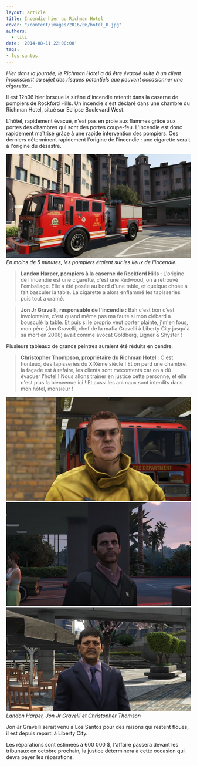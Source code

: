 ```yaml
---
layout: article
title: Incendie hier au Richman Hotel
cover: "/content/images/2016/06/hotel_0.jpg"
authors:
  - titi
date: '2014-08-11 22:00:00'
tags:
- los-santos
---
```


_Hier dans la journée, le Richman Hotel a dû être évacué suite à un client inconscient au sujet des risques potentiels que peuvent occasionner une cigarette..._

Il est 12h36 hier lorsque la sirène d'incendie retentit dans la caserne de pompiers de Rockford Hills. Un incendie s'est déclaré dans une chambre du Richman Hotel, situé sur Eclipse Boulevard West.

L'hôtel, rapidement évacué, n'est pas en proie aux flammes grâce aux portes des chambres qui sont des portes coupe-feu. L'incendie est donc rapidement maîtrisé grâce à une rapide intervention des pompiers. Ces derniers déterminent rapidement l'origine de l'incendie : une cigarette serait à l'origine du désastre.

![En moins de 5 minutes, les pompiers étaient sur les lieux de l'incendie.](/content/images/2016/06/camion_1.jpg)
_En moins de 5 minutes, les pompiers étaient sur les lieux de l'incendie._

> **Landon Harper, pompiers à la caserne de Rockford Hills :** L'origine de l'incendie est une cigarette, c'est une Redwood, on a retrouvé l'emballage. Elle a été posée au bord d'une table, et quelque chose a fait basculer la table. La cigarette a alors enflammé les tapisseries puis tout a cramé.

> **Jon Jr Gravelli, responsable de l'incendie :** Bah c'est bon c'est involontaire, c'est quand même pas ma faute si mon clébard a bousculé la table. Et puis si le proprio veut porter plainte, j'm'en fous, mon père (Jon Gravelli, chef de la mafia Gravelli à Liberty City jusqu'à sa mort en 2008) avait comme avocat Goldberg, Ligner & Shyster !

Plusieurs tableaux de grands peintres auraient été réduits en cendre.

> **Christopher Thompson, propriétaire du Richman Hotel :** C'est honteux, des tapisseries du XIXème siècle ! Et on perd une chambre, la façade est à refaire, les clients sont mécontents car on a dû évacuer l'hotel ! Nous allons traîner en justice cette personne, et elle n'est plus la bienvenue ici ! Et aussi les animaux sont interdits dans mon hôtel, monsieur !

![](/content/images/2016/06/pompier_0.jpg)
![](/content/images/2016/06/gravelli.jpg)
![Landon Harper, Jon Jr Gravelli et Christopher Thomson](/content/images/2016/06/pdg.jpg)
_Landon Harper, Jon Jr Gravelli et Christopher Thomson_

Jon Jr Gravelli serait venu à Los Santos pour des raisons qui restent floues, il est depuis reparti à Liberty City.

Les réparations sont estimées à 600 000 $, l'affaire passera devant les tribunaux en octobre prochain, la justice déterminera à cette occasion qui devra payer les réparations.